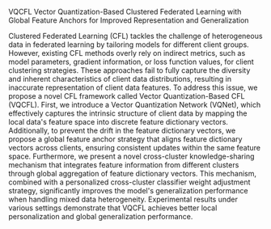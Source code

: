 VQCFL
Vector Quantization-Based Clustered Federated Learning with Global Feature Anchors for Improved Representation and Generalization

Clustered Federated Learning (CFL) tackles the challenge of heterogeneous data in federated learning by tailoring models for different client groups. However, existing CFL methods overly rely on indirect metrics, such as model parameters, gradient information, or loss function values, for client clustering strategies. These approaches fail to fully capture the diversity and inherent characteristics of client data distributions, resulting in inaccurate representation of client data features. To address this issue, we propose a novel CFL framework called Vector Quantization-Based CFL (VQCFL). First, we introduce a Vector Quantization Network (VQNet), which effectively captures the intrinsic structure of client data by mapping the local data's feature space into discrete feature dictionary vectors. Additionally, to prevent the drift in the feature dictionary vectors, we propose a global feature anchor strategy that aligns feature dictionary vectors across clients, ensuring consistent updates within the same feature space. Furthermore, we present a novel cross-cluster knowledge-sharing mechanism that integrates feature information from different clusters through global aggregation of feature dictionary vectors. This mechanism, combined with a personalized cross-cluster classifier weight adjustment strategy, significantly improves the model's generalization performance when handling mixed data heterogeneity. Experimental results under various settings demonstrate that VQCFL achieves better local personalization and global generalization performance.
